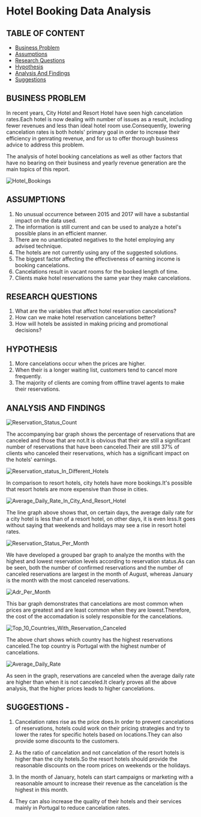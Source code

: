 # Hotel Booking Data Analysis

## TABLE OF CONTENT

- [Business Problem](#business-problem)
- [Assumptions](#assumptions)
- [Research Questions](#research-questions)
- [Hypothesis](#hypothesis)
- [Analysis And Findings](#analysis-and-findings)
- [Suggestions](#suggestions)

## BUSINESS PROBLEM

In recent years, City Hotel and Resort Hotel have seen high cancelation rates.Each hotel is now dealing with number of issues as a result, including fewer revenues and less than ideal hotel room use.Consequently, lowering cancelation rates is both hotels' primary goal in order to increase their efficiency in genrating revenue, and for us to offer thorough business advice to address this problem.

The analysis of hotel booking cancelations as well as other factors that have no bearing on their business and yearly revenue generation are the main topics of this report.

![Hotel_Bookings](https://github.com/user-attachments/assets/84e59048-e239-44fe-a0aa-da997d0b2fd1)


## ASSUMPTIONS

1. No unusual occurrence between 2015 and 2017 will have a substantial impact on the data used.
2. The information is still current and can be used to analyze a hotel's possible plans in an efficient manner.
3. There are no unanticipated negatives to the hotel employing any advised technique.
4. The hotels are not currently using any of the suggested solutions.
5. The biggest factor affecting the effectiveness of earning income is booking cancelations.
6. Cancelations result in vacant rooms for the booked length of time.
7. Clients make hotel reservations the same year they make cancelations.

## RESEARCH QUESTIONS

1. What are the variables that affect hotel reservation cancelations?
2. How can we make hotel reservation cancelations better?
3. How will hotels be assisted in making pricing and promotional decisions?

## HYPOTHESIS

1. More cancelations occur when the prices are higher.
2. When their is a longer waiting list, customers tend to cancel more frequently.
3. The majority of clients are coming from offline travel agents to make their reservations.

## ANALYSIS AND FINDINGS

![Reservation_Status_Count](https://github.com/user-attachments/assets/e5c71f82-0196-4a08-96a3-8ab457c83234)

The accompanying bar graph shows the percentage of reservations that are canceled and those that are not.It is obvious that their are still a significant number of reservations that have been canceled.Their are still 37% of clients who canceled their reservations, which has a significant impact on the hotels' earnings.

![Reservation_status_In_Different_Hotels](https://github.com/user-attachments/assets/a69a522e-485f-4bb8-8591-2e2d03049372)

In comparison to resort hotels, city hotels have more bookings.It's possible that resort hotels are more expensive than those in cities.

![Average_Daily_Rate_In_City_And_Resort_Hotel](https://github.com/user-attachments/assets/3467c320-3234-45f2-91d3-2212b5627b3a)

The line graph above shows that, on certain days, the average daily rate for a city hotel is less than of a resort hotel, on other days, it is even less.It goes without saying that weekends and holidays may see a rise in resort hotel rates.

![Reservation_Status_Per_Month](https://github.com/user-attachments/assets/4dcfbfc3-aa1c-4a3c-9e33-f8625bdccaec)

We have developed a grouped bar graph to analyze the months with the highest and lowest reservation levels according to reservation status.As can be seen, both the number of confirmed reservations and the number of canceled reservations are largest in the month of August, whereas January is the month with the most canceled reservations.

![Adr_Per_Month](https://github.com/user-attachments/assets/3f73972f-2448-4126-95c9-a8a7cf0124d9)

This bar graph demonstrates that cancelations are most common when prices are greatest and are least common when they are lowest.Therefore, the cost of the accomadation is solely responsible for the cancelations.

![Top_10_Countries_With_Reservation_Canceled](https://github.com/user-attachments/assets/21e12061-7070-4255-9e7e-0c96e10f1f74)

The above chart shows which country has the highest reservations canceled.The top country is Portugal with the highest number of cancelations.

![Average_Daily_Rate](https://github.com/user-attachments/assets/9a3b48b4-f766-4063-ba82-5bbbfa37de6a)

As seen in the graph, reservations are canceled when the average daily rate are higher than when it is not canceled.It clearly proves all the above analysis, that the higher prices leads to higher cancelations.

## SUGGESTIONS -

1. Cancelation rates rise as the price does.In order to prevent cancelations of reservations, hotels could work on their pricing strategies and try to lower the rates for specific hotels based on locations.They can also provide some discounts to the customers.

2. As the ratio of cancelation and not cancelation of the resort hotels is higher than the city hotels.So the resort hotels should provide the reasonable discounts on the room prices on weekends or the holidays.

3. In the month of January, hotels can start campaigns or marketing with a reasonable amount to increase their revenue as the cancelation is the highest in this month.

4. They can also increase the quality of their hotels and their services mainly in Portugal to reduce cancelation rates.
